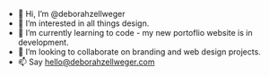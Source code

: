 - 👋 Hi, I’m @deborahzellweger
- 👀 I’m interested in all things design.
- 🌱 I’m currently learning to code - my new portoflio website is in development.
- 💞️ I’m looking to collaborate on branding and web design projects.
- 📫 Say hello@deborahzellweger.com

<!---
deborahzellweger/deborahzellweger is a ✨ special ✨ repository because its `README.md` (this file) appears on your GitHub profile.
You can click the Preview link to take a look at your changes.
--->
